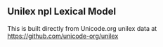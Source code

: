 Unilex npl Lexical Model
----------------------

This is built directly from Unicode.org unilex data at
https://github.com/unicode-org/unilex
